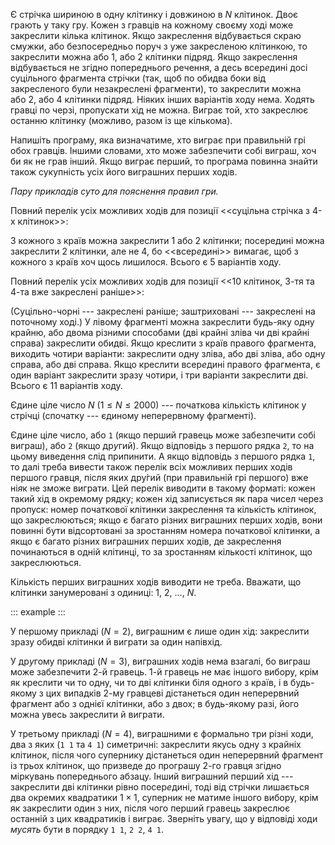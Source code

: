 Є стрічка шириною в одну клітинку і довжиною в $N$ клітинок. Двоє грають
у таку гру. Кожен з гравців на кожному своєму ході може закреслити
кілька клітинок. Якщо закреслення відбувається скраю смужки, або
безпосередньо поруч з уже закресленою клітинкою, то закреслити можна
або 1, або 2 клітинки підряд. Якщо закреслення відбувається не згідно
попереднього речення, а десь всер*е*дині досі суцільного фрагмента
стрічки (так, щоб по обидва боки від закресленого були незакреслені
фрагменти), то закреслити можна або 2, або 4 клітинки підряд. Ніяких
інших варіантів ходу нема. Ходять гравці по черзі, пропускати хід
не можна. Виграє той, хто закреслює останню клітинку (можливо, разом із
ще кількома).

Напишіть програму, яка визначатиме, хто виграє при правильній грі обох
гравців. Іншими словами, хто може забезпечити собі виграш, хоч би як не
грав інший. Якщо виграє перший, то програма повинна знайти також
сукупність усіх його виграшних перших ходів.

*Пару прикладів суто для пояснення правил гри.*

Повний перелік усіх можливих ходів для позиції \<\<суцільна стрічка з
4-х клітинок\>\>:

З кожного з країв можна закреслити 1 або 2 клітинки; посередині можна
закреслити 2 клітинки, але не 4, бо \<\<всер*е*дині\>\> вимагає, щоб з
кожного з країв хоч щось лишилося. Всього є 5 варіантів ходу.

Повний перелік усіх можливих ходів для позиції \<\<10 клітинок, 3-тя та
4-та вже закреслені раніше\>\>:

(Суцільно-чорні --- закреслені раніше; заштриховані --- закреслені на
поточному ході.) У лівому фрагменті можна закреслити будь-яку одну
крайню, або двома різними способами (дві крайні зліва чи дві крайні
справа) закреслити обидві. Якщо креслити з країв правого фрагмента,
виходить чотири варіанти: закреслити одну зліва, або дві зліва, або одну
справа, або дві справа. Якщо креслити всер*е*дині правого фрагмента, є
один варіант закреслити зразу чотири, і три варіанти закреслити дві.
Всього є 11 варіантів ходу.

Єдине ціле число $N$ ($1\leqslant N\leqslant 2000$) --- початкова
кількість клітинок у стрічці (спочатку --- єдиному неперервному
фрагменті).

Єдине ціле число, або `1` (якщо перший гравець може забезпечити собі
виграш), або `2` (якщо др*у*гий). Якщо відповідь з першого рядка `2`, то
на цьому виведення слід припинити. А якщо відповідь з першого рядка `1`,
то далі треба вивести також перелік всіх можливих перших ходів першого
гравця, після яких дру́гий (при правильній грі першого) вже ні*я*к
не зможе виграти. Цей перелік виводити в такому форматі: кожен такий хід
в окремому рядку; кожен хід записується як пара чисел через пропуск:
номер початкової клітинки закреслення та кількість клітинок, що
закреслюються; якщо є багато різних виграшних перших ходів, вони повинні
бути відсортовані за зростанням номера початкової клітинки, а якщо є
багато різних виграшних перших ходів, де закреслення починаються в одній
клітинці, то за зростанням кількості клітинок, що закреслюються.

Кількість перших виграшних ходів виводити не треба. Вважати, що клітинки
занумеровані з одиниці: 1, 2, ..., $N$.

::: example
:::

У першому прикладі ($N{=}2$), виграшним є лише один хід: закреслити
зразу обидві клітинки й виграти за один напівхід.

У др*у*гому прикладі ($N{=}3$), виграшних ходів нема взагалі, бо виграш
може забезпечити 2-й гравець. 1-й гравець не має іншого вибору, крім як
креслити чи то одну, чи то дві клітинки біля одного з країв, і в
будь-якому з цих випадків 2-му гравцеві дістанеться один неперервний
фрагмент або з однієї клітинки, або з двох; в будь-якому разі, його
можна увесь закреслити й виграти.

У третьому прикладі ($N{=}4$), виграшними є формально три різні ходи,
два з яких (`1 1` та `4 1`) симетричні: закреслити якусь одну з крайніх
клітинок, після чого супернику дістанеться один неперервний фрагмент із
трьох клітинок, що призведе до програшу 2-го гравця згідно міркувань
попереднього абзацу. Інший виграшний перший хід --- закреслити дві
клітинки рівно посер*е*дині, тоді від стрічки лишається два окремих
квадратики $1{\times}1$, суперник не матиме іншого вибору, крім як
закреслити один з них, після чого перший гравець закреслює останній з
цих квадратиків і виграє. Зверніть увагу, що у відповіді ходи *мусять*
бути в порядку `1 1`, `2 2`, `4 1`.
